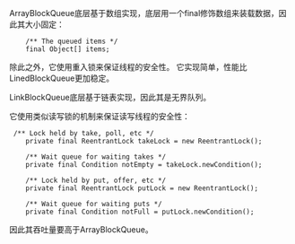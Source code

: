 ArrayBlockQueue底层基于数组实现，底层用一个final修饰数组来装载数据，因此其大小固定：
```
    /** The queued items */
    final Object[] items;
```

除此之外，它使用重入锁来保证线程的安全性。
它实现简单，性能比LinedBlockQueue更加稳定。


LinkBlockQueue底层基于链表实现，因此其是无界队列。

它使用类似读写锁的机制来保证读写线程的安全性：
```
 /** Lock held by take, poll, etc */
    private final ReentrantLock takeLock = new ReentrantLock();

    /** Wait queue for waiting takes */
    private final Condition notEmpty = takeLock.newCondition();

    /** Lock held by put, offer, etc */
    private final ReentrantLock putLock = new ReentrantLock();

    /** Wait queue for waiting puts */
    private final Condition notFull = putLock.newCondition();
```
因此其吞吐量要高于ArrayBlockQueue。
